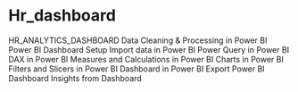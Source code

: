 # Hr_dashboard
HR_ANALYTICS_DASHBOARD
Data Cleaning & Processing in Power BI
Power BI Dashboard Setup
Import data in Power BI
Power Query in Power BI
DAX in Power BI
Measures and Calculations in Power BI
Charts in Power BI
Filters and Slicers in Power BI
Dashboard in Power BI 
Export Power BI Dashboard
Insights from Dashboard 
